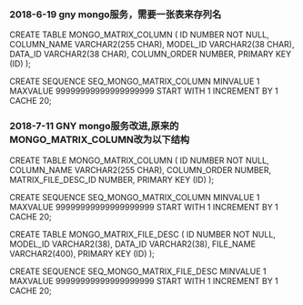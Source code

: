 ### 2018-6-19 gny mongo服务，需要一张表来存列名

CREATE TABLE MONGO_MATRIX_COLUMN
(
	ID                NUMBER NOT NULL,
	COLUMN_NAME       VARCHAR2(255 CHAR),
	MODEL_ID          VARCHAR2(38 CHAR),
	DATA_ID           VARCHAR2(38 CHAR),
	COLUMN_ORDER          NUMBER,
	PRIMARY KEY (ID)
);

CREATE SEQUENCE SEQ_MONGO_MATRIX_COLUMN
MINVALUE 1
MAXVALUE 99999999999999999999
START WITH 1
INCREMENT BY 1
CACHE 20;


### 2018-7-11 GNY mongo服务改进,原来的MONGO_MATRIX_COLUMN改为以下结构
CREATE TABLE MONGO_MATRIX_COLUMN
(
	ID                NUMBER NOT NULL,
	COLUMN_NAME       VARCHAR2(255 CHAR),
	COLUMN_ORDER      NUMBER,
	MATRIX_FILE_DESC_ID  NUMBER,
	PRIMARY KEY (ID)
);

CREATE SEQUENCE SEQ_MONGO_MATRIX_COLUMN
MINVALUE 1
MAXVALUE 99999999999999999999
START WITH 1
INCREMENT BY 1
CACHE 20;

CREATE TABLE MONGO_MATRIX_FILE_DESC
(
	ID                NUMBER NOT NULL,
	MODEL_ID          VARCHAR2(38),
	DATA_ID           VARCHAR2(38),
	FILE_NAME         VARCHAR2(400),
	PRIMARY KEY (ID)
);

CREATE SEQUENCE SEQ_MONGO_MATRIX_FILE_DESC
MINVALUE 1
MAXVALUE 99999999999999999999
START WITH 1
INCREMENT BY 1
CACHE 20;